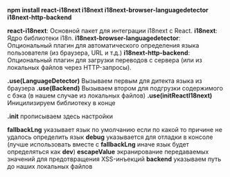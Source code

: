 
**npm install react-i18next i18next i18next-browser-languagedetector i18next-http-backend**

**react-i18next**: Основной пакет для интеграции i18next с React.
**i18next**: Ядро библиотеки i18n.
**i18next-browser-languagedetector**: Опциональный плагин для автоматического определения языка пользователя (из браузера, URL и т.д.)
**i18next-http-backend**: Опциональный плагин для загрузки переводов с сервера (или из локальных файлов через HTTP-запросы).

**.use(LanguageDetector)** Вызываем первым для дитекта языка из браузера
**.use(Backend)** Вызываем втором для подгрузки содержимого с бэка (в нашем случае из локальных файлов)
**.use(initReactI18next)** Иницилизируем библиотеку в конце

**.init** прописываем здесь настройки

**fallbackLng** указывает язык по умолчанию если по какой то причине не удалось определить язык
**debug** указывается для отладки в консоле (лучше использовать вместе с **fallbackLng** иначе язык будет определяться как **dev**)
**escapeValue** экранирование передаваемых значений для предотвращения XSS-инъекций
**backend** указываем путь до наших локальных файлов
